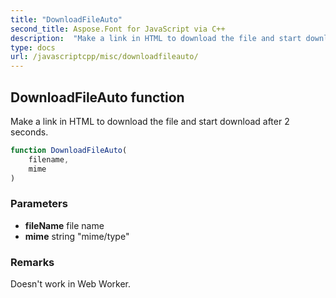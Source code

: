 ```yaml
---
title: "DownloadFileAuto"
second_title: Aspose.Font for JavaScript via C++
description:  "Make a link in HTML to download the file and start download after 2 seconds."
type: docs
url: /javascriptcpp/misc/downloadfileauto/
---
```


## DownloadFileAuto function

Make a link in HTML to download the file and start download after 2 seconds.

```js
function DownloadFileAuto(
    filename,
    mime 
)
```

### Parameters

* **fileName** file name
* **mime** string "mime/type"

### Remarks

Doesn't work in Web Worker.